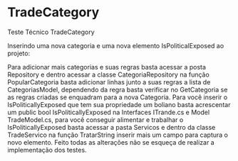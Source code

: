 # TradeCategory
Teste Técnico TradeCategory

Inserindo uma nova categoria e uma nova elemento IsPoliticalExposed ao projeto:

Para adicionar mais categorias e suas regras basta acessar a posta Repository e dentro acessar a classe CategoriaRepository na função PopularCategoria basta adicionar linhas junto a suas regras a lista de CategoriasModel, dependendo da regra basta verificar no GetCategoria se as regras criadas se enquadram para a nova Categoria.
Para você inserir o IsPoliticallyExposed que tem sua propriedade um boliano basta acrescentar um public bool IsPoliticallyExposed na Interfaces ITrande.cs e Model TradeModel.cs, para você conseguir alimentar e trabalhar o IsPoliticallyExposed basta acessar a pasta Servicos e dentro da classe TradeServico na função TratarString inserir mais um campo para captura o novo elemento.
Feito todas as alterações não se esqueça de realizar a implementação dos testes.
